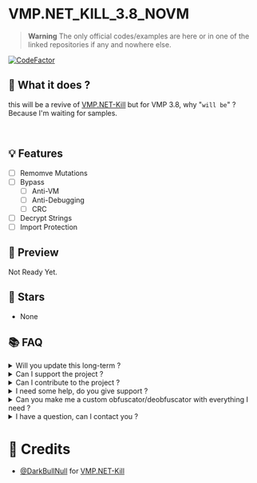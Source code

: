 # VMP.NET_KILL_3.8_NOVM

> **Warning** The only official codes/examples are here or in one of the linked repositories if any and nowhere else.

[![CodeFactor](https://www.codefactor.io/repository/github/thehelltower/vmp.net_kill_3.8_novm/badge)](https://www.codefactor.io/repository/github/thehelltower/vmp.net_kill_3.8_novm)

## 📜 What it does ?

this will be a revive of [VMP.NET-Kill](https://github.com/DarkBullNull/VMP.NET-Kill) but for VMP 3.8, why "`will be`" ? Because I'm waiting for samples.

<br>

## 💡 Features

- [ ] Remomve Mutations
- [ ] Bypass
    - [ ] Anti-VM
    - [ ] Anti-Debugging
    - [ ] CRC
- [ ] Decrypt Strings
- [ ] Import Protection

## 🎥 Preview

Not Ready Yet.
<!--[YouTube video](https://www.youtube.com/watch?v=ID)
[Twitter(Tweet)](https://twitter.com/TheHellTower/status/ID)
[![](https://i.imgur.com/ID.png)](https://www.youtube.com/watch?v=ID)
-->
## 🌟 Stars

- None

## 📚 FAQ

<details>
    <summary>
        Will you update this long-term ?
    </summary>
    I don't think, it will depend on the users.
</details>
<details>
    <summary>
        Can I support the project ?
    </summary>
    Yes, you can either "sponsor" me with the button on my profile or donate by going there: https://github.com/TheHellTower#-support-my-work and read, if you want to donate through PayPal you can add me on Discord, click here to see my Discord: https://github.com/TheHellTower#-socials.
</details>
<details>
    <summary>
        Can I contribute to the project ?
    </summary>
    Yes, feel free to fork it, updated it as you wish as long as you don't break it and open a PR that will be reviewed !
    Or you can also send samples (`No VM`) to help ! :)
</details>
<details>
    <summary>
        I need some help, do you give support ?
    </summary>
    No.
</details>
<details>
    <summary>
        Can you make me a custom obfuscator/deobfuscator with everything I need ?
    </summary>
    Yes and no, I can't just do that and see a bunch of people in my DMs. However, You can send me an email at: "thehelltower@tuta.io" with your offer(price + details such as features, etc..)

    Note: Support for the first month included(more if the offer nice) and payment is sent only after preview.
</details>
<details>
    <summary>
        I have a question, can I contact you ?
    </summary>
    Yes you can either by opening a issue: https://github.com/TheHellTower/VMP.NET_KILL_3.8_NOVM/issues/new or send me an email at: "thehelltower@tuta.io" or contact me on one of my socials here: https://github.com/TheHellTower#-socials

    Note: Only for questions no code support.
</details>

# 📢 Credits

- [@DarkBullNull](https://github.com/DarkBullNull) for [VMP.NET-Kill](https://github.com/DarkBullNull/VMP.NET-Kill)